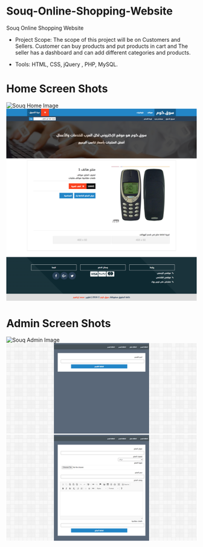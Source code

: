 # Souq-Online-Shopping-Website
Souq Online Shopping Website

- Project Scope: The scope of this project will be on Customers and Sellers. Customer can buy products and put products in cart and The seller has a dashboard and can add different categories and products.

- Tools: HTML, CSS, jQuery , PHP, MySQL.
# Home Screen Shots
![Souq Home Image](https://github.com/AhmedIssa11/Souq-Online-Shopping-Website/blob/master/Preview_h.png)
![Souq Product Image](https://github.com/MohamedAbodia/Souq-Online-Shopping-Website/blob/main/Preview_Pro.png)
# Admin Screen Shots
![Souq Admin Image](https://github.com/AhmedIssa11/Souq-Online-Shopping-Website/blob/master/Preview_admin_login.png)
![Souq Add Category Image](https://github.com/MohamedAbodia/Souq-Online-Shopping-Website/blob/main/Preview_admin_catadd.png)
![Souq Add Products Image](https://github.com/MohamedAbodia/Souq-Online-Shopping-Website/blob/main/Preview_admin_Pro.png)


